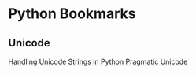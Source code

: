 # Python Bookmarks

## Unicode

[Handling Unicode Strings in Python][1]
[Pragmatic Unicode][2]

  [1]: http://blog.emacsos.com/unicode-in-python.html
  [2]: http://nedbatchelder.com/text/unipain.html
